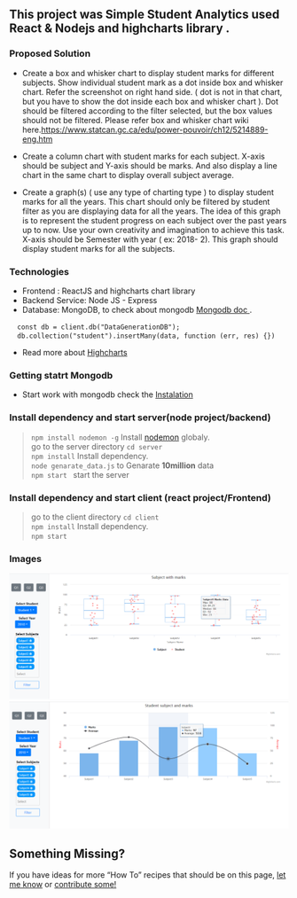 ## This project was  Simple Student Analytics used React & Nodejs and highcharts library .


### Proposed Solution
- Create a box and whisker chart to display
student marks for different subjects. Show
individual student mark as a dot inside box and
whisker chart. Refer the screenshot on right
hand side. ( dot is not in that chart, but you have
to show the dot inside each box and whisker
chart ). Dot should be filtered according to the filter selected, but the box values
should not be filtered. Please refer box and whisker chart wiki
here.https://www.statcan.gc.ca/edu/power-pouvoir/ch12/5214889-eng.htm

- Create a column chart with student marks for each subject. X-axis should
be subject and Y-axis should be marks. And also display a line chart in
the same chart to display overall subject average. 
- Create a graph(s) ( use any type of charting type ) to display student marks for all
the years. This chart should only be filtered by student filter as you are displaying
data for all the years. The idea of this graph is to represent the student progress
on each subject over the past years up to now. Use your own creativity and
imagination to achieve this task. X-axis should be Semester with year ( ex: 2018-
2). This graph should display student marks for all the subjects.


### Technologies​
- Frontend : ReactJS and highcharts chart library
- Backend Service: Node JS - Express
- Database: MongoDB, to check about mongodb [Mongodb doc ](https://docs.mongodb.com/manual/).
```
  const db = client.db("DataGenerationDB");
  db.collection("student").insertMany(data, function (err, res) {})
```
- Read more about [Highcharts](https://www.highcharts.com/)
### Getting statrt Mongodb

- Start work with mongodb check the [Instalation](https://docs.mongodb.com/manual/installation/)

### Install dependency and start server(node project/backend)
> `npm install nodemon -g`  Install [nodemon](https://www.npmjs.com/package/nodemon) globaly.<br>
> go to the server directory `cd server`<br>
> `npm install` Install dependency.<br>
> `node genarate_data.js` to Genarate <b>10million</b> data <br>
> `npm start ` start the server


### Install dependency and start client (react project/Frontend)
>  go to the client directory `cd client`<br>
> `npm install` Install dependency.<br>
> `npm start `
### Images
![alt text](https://github.com/sivatharan/Student-Management-Using-React-and-NodeJs/blob/master/images/q1.PNG)
![alt text](https://github.com/sivatharan/Student-Management-Using-React-and-NodeJs/blob/master/images/q2.PNG)
## Something Missing?

If you have ideas for more “How To” recipes that should be on this page, [let me know](https://github.com/sivatharan/Student-Management-Using-React-and-NodeJs/issues) or [contribute some!](https://github.com/sivatharan/Student-Management-Using-React-and-NodeJs/blob/master/README.md)